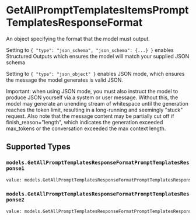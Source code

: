 # GetAllPromptTemplatesItemsPromptTemplatesResponseFormat

An object specifying the format that the model must output. 

 Setting to `{ "type": "json_schema", "json_schema": {...} }` enables Structured Outputs which ensures the model will match your supplied JSON schema 

 Setting to `{ "type": "json_object" }` enables JSON mode, which ensures the message the model generates is valid JSON.

Important: when using JSON mode, you must also instruct the model to produce JSON yourself via a system or user message. Without this, the model may generate an unending stream of whitespace until the generation reaches the token limit, resulting in a long-running and seemingly "stuck" request. Also note that the message content may be partially cut off if finish_reason="length", which indicates the generation exceeded max_tokens or the conversation exceeded the max context length.


## Supported Types

### `models.GetAllPromptTemplatesResponseFormatPromptTemplatesResponse1`

```python
value: models.GetAllPromptTemplatesResponseFormatPromptTemplatesResponse1 = /* values here */
```

### `models.GetAllPromptTemplatesResponseFormatPromptTemplatesResponse2`

```python
value: models.GetAllPromptTemplatesResponseFormatPromptTemplatesResponse2 = /* values here */
```

